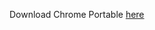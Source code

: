 Download Chrome Portable [here](https://github.com/Pogify/pogify-client/releases/latest/download/GoogleChromePortable.zip)